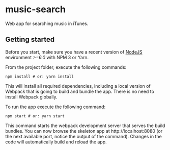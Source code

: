 # music-search
Web app for searching music in iTunes.

## Getting started

Before you start, make sure you have a recent version of [NodeJS](http://nodejs.org/) environment *>=6.0* with NPM 3 or Yarn.

From the project folder, execute the following commands:

```shell
npm install # or: yarn install
```

This will install all required dependencies, including a local version of Webpack that is going to
build and bundle the app. There is no need to install Webpack globally.

To run the app execute the following command:

```shell
npm start # or: yarn start
```

This command starts the webpack development server that serves the build bundles.
You can now browse the skeleton app at http://localhost:8080 (or the next available port, notice the output of the command). Changes in the code
will automatically build and reload the app.
